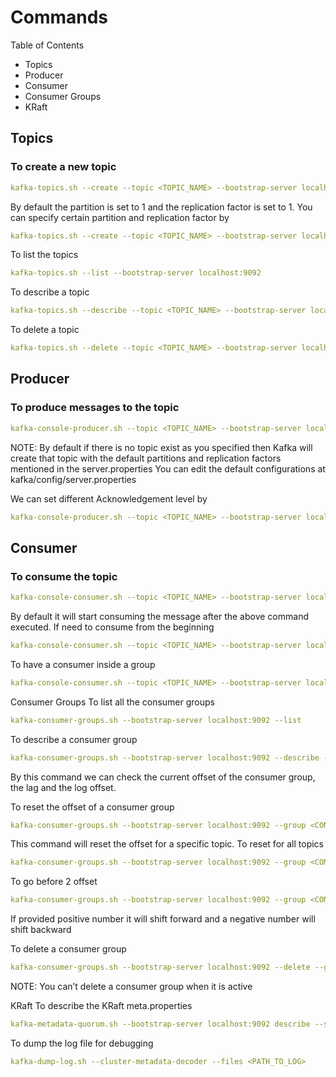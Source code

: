 # Commands

Table of Contents
- Topics
- Producer
- Consumer
- Consumer Groups
- KRaft

## Topics
### To create a new topic
```yaml {.code-highlight}
kafka-topics.sh --create --topic <TOPIC_NAME> --bootstrap-server localhost:9092
```
By default the partition is set to 1 and the replication factor is set to 1. You can specify certain partition and replication factor by
```yaml {.code-highlight}
kafka-topics.sh --create --topic <TOPIC_NAME> --bootstrap-server localhost:9092 --partitions 1 --replication-factor 1
```
To list the topics
```yaml {.code-highlight}
kafka-topics.sh --list --bootstrap-server localhost:9092
```
To describe a topic
```yaml {.code-highlight}
kafka-topics.sh --describe --topic <TOPIC_NAME> --bootstrap-server localhost:9092
```
To delete a topic
```yaml {.code-highlight}
kafka-topics.sh --delete --topic <TOPIC_NAME> --bootstrap-server localhost:9092
```

## Producer
### To produce messages to the topic
```yaml {.code-highlight}
kafka-console-producer.sh --topic <TOPIC_NAME> --bootstrap-server localhost:9092
```
NOTE: By default if there is no topic exist as you specified then Kafka will create that topic with the default partitions and replication factors mentioned in the server.properties You can edit the default configurations at kafka/config/server.properties

We can set different Acknowledgement level by
```yaml {.code-highlight}
kafka-console-producer.sh --topic <TOPIC_NAME> --bootstrap-server localhost:9092 --producer-property acks=all
```
## Consumer
### To consume the topic
```yaml {.code-highlight}
kafka-console-consumer.sh --topic <TOPIC_NAME> --bootstrap-server localhost:9092
```
By default it will start consuming the message after the above command executed. If need to consume from the beginning
```yaml {.code-highlight}
kafka-console-consumer.sh --topic <TOPIC_NAME> --bootstrap-server localhost:9092 --from-beginning
```
To have a consumer inside a group
```yaml {.code-highlight}
kafka-console-consumer.sh --topic <TOPIC_NAME> --bootstrap-server localhost:9092 --group log-application-group-1
```
Consumer Groups
To list all the consumer groups
```yaml {.code-highlight}
kafka-consumer-groups.sh --bootstrap-server localhost:9092 --list
```
To describe a consumer group
```yaml {.code-highlight}
kafka-consumer-groups.sh --bootstrap-server localhost:9092 --describe --group <CONSUMER_GROUP>
```
By this command we can check the current offset of the consumer group, the lag and the log offset.

To reset the offset of a consumer group
```yaml {.code-highlight}
kafka-consumer-groups.sh --bootstrap-server localhost:9092 --group <CONSUMER_GROUP> --reset-offsets --to-earliest --execute --topic first_topic
```
This command will reset the offset for a specific topic. To reset for all topics
```yaml {.code-highlight}
kafka-consumer-groups.sh --bootstrap-server localhost:9092 --group <CONSUMER_GROUP> --reset-offsets --to-earliest --execute --all-topics
```
To go before 2 offset
```yaml {.code-highlight}
kafka-consumer-groups.sh --bootstrap-server localhost:9092 --group <CONSUMER_GROUP> --reset-offsets --shift-by -2 --execute --all-topics
```
If provided positive number it will shift forward and a negative number will shift backward

To delete a consumer group
```yaml {.code-highlight}
kafka-consumer-groups.sh --bootstrap-server localhost:9092 --delete --group <CONSUMER_GROUP>
```
NOTE: You can’t delete a consumer group when it is active

KRaft
To describe the KRaft meta.properties
```yaml {.code-highlight}
kafka-metadata-quorum.sh --bootstrap-server localhost:9092 describe --status
```
To dump the log file for debugging
```yaml {.code-highlight}
kafka-dump-log.sh --cluster-metadata-decoder --files <PATH_TO_LOG>
```
